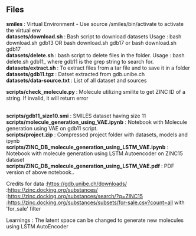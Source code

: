 <h2> Files</h2>
<body>
    <b>smiles </b>: Virtual Environment - Use source /smiles/bin/activate to activate the virtual env<br>
    <b>datasets/download.sh </b>: Bash script to download datasets 
		Usage : bash download.sh gdb13 OR bash download.sh gdb17 or bash download.sh gdb17
<br>
    <b>datasets/delete.sh </b>: bash script to delete files in the folder. 
		Usage : bash delete.sh gdb11_ where gdb11 is the grep string to search for.
<br>
    <b>datasets/extract.sh </b>: To extract files from a tar file and to save it in a folder

<br>
<b>datasets/gdb11.tgz </b> : Datset extracted from gdb.unibe.ch<br>
<b>datasets/data-source.txt </b> : List of all dataset and sources<br>

<b>scripts/check_molecule.py </b> : Molecule utilizing smilite to get ZINC ID of a string. If invalid, it will return error

<br>
<b>scripts/gdb11_size10.smi</b> : SMILES dataset having size 11 <br>
<b>scripts/molecule_generation_using_VAE.ipynb</b> : Notebook with Molecule generation using VAE on gdb11 script. <br>
<b>scripts/project.zip</b> : Compressed project folder with datasets, models and ipynb<br>
<b>scripts/ZINC_DB_molecule_generation_using_LSTM_VAE.ipynb</b> : Notebook with molecule generation using LSTM Autoencoder on ZINC15 dataset<br>
<b>scripts/ZINC_DB_molecule_generation_using_LSTM_VAE.pdf </b> : PDF version of above notebook..


Credits for data :https://gdb.unibe.ch/downloads/
		 :https://zinc.docking.org/substances/
		 :https://zinc.docking.org/substances/search/?q=ZINC15
		 :https://zinc.docking.org/substances/subsets/for-sale.csv?count=all with 'for_sale' filter
		 
		 
		 
Learnings : 
The latent space can be changed to generate new molecules using LSTM AutoEncoder


